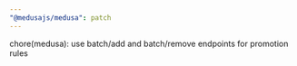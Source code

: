 ```yaml
---
"@medusajs/medusa": patch
---
```


chore(medusa): use batch/add and batch/remove endpoints for promotion rules
